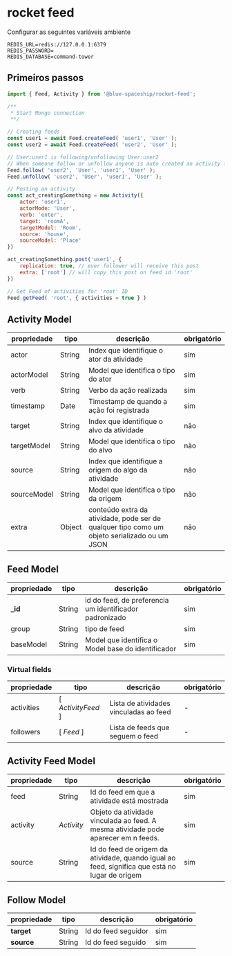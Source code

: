 
# rocket feed 

Configurar as seguintes variáveis ambiente
```
REDIS_URL=redis://127.0.0.1:6379
REDIS_PASSWORD=
REDIS_DATABASE=command-tower
```

## Primeiros passos
``` javascript 
import { Feed, Activity } from '@blue-spaceship/rocket-feed';

/**
 * Start Mongo connection
 **/

// Creating feeds
const user1 = await Feed.createFeed( 'user1', 'User' );
const user2 = await Feed.createFeed( 'user2', 'User' );

// User:user1 is following/unfollowing User:user2
// When someone follow or unfollow anyone is auto created an activity for this action
Feed.follow( 'user2', 'User', 'user1', 'User' );
Feed.unfollow( 'user2', 'User', 'user1', 'User' );

// Posting an activity
const act_creatingSomething = new Activity({
	actor: 'user1',
	actorMode: 'User',
	verb: 'enter',
	target: 'roomA',
	targetModel: 'Room',
	source: 'house',
	sourceModel: 'Place'
})

act_creatingSomething.post('user1', {
	replication: true, // ever follower will receive this post
	extra: ['root'] // will copy this post on feed id 'root'
})

// Get Feed of activities for 'root' ID
Feed.getFeed( 'root', { activities = true } )
```


## Activity Model
| propriedade | tipo | descrição | obrigatório |
|--|--|--|--|
| actor | String | Index que identifique o ator da atividade | sim |
| actorModel | String | Model que identifica o tipo do ator | sim |
| verb | String | Verbo da ação realizada | sim |
| timestamp | Date | Timestamp de quando a ação foi registrada | sim |
| target | String | Index que identifique o alvo da atividade | não |
| targetModel | String | Model que identifica o tipo do alvo | não |
| source | String | Index que identifique a origem do algo da atividade | não |
| sourceModel | String | Model que identifica o tipo da origem | não |
| extra | Object | conteúdo extra da atividade, pode ser de qualquer tipo como um objeto serializado ou um JSON | não

## Feed Model
|  propriedade | tipo | descrição | obrigatório |
|--|--|--|--|
| **_id** | String | id do feed, de preferencia um identificador padronizado | sim |
| group | String | tipo de feed | sim |
| baseModel | String | Model que identifica o Model base do identificador | sim |

### Virtual fields
|  propriedade | tipo | descrição | obrigatório |
|--|--|--|--|
| activities | [ *ActivityFeed* ] | Lista de atividades vinculadas ao feed | - |
| followers | [ *Feed* ] | Lista de feeds que seguem o feed | - |

## Activity Feed Model
|  propriedade | tipo | descrição | obrigatório |
|--|--|--|--|
| feed | String | Id do feed em que a atividade está mostrada | sim |
| activity| *Activity* | Objeto da atividade vinculada ao feed. A mesma atividade pode aparecer em n feeds. | sim |
| source | String | Id do feed de origem da atividade, quando igual ao feed, significa que está no lugar de origem | sim |

## Follow Model
|  propriedade | tipo | descrição | obrigatório |
|--|--|--|--|
| **target** | String | Id do feed seguidor | sim |
| **source** | String | Id do feed seguido | sim |